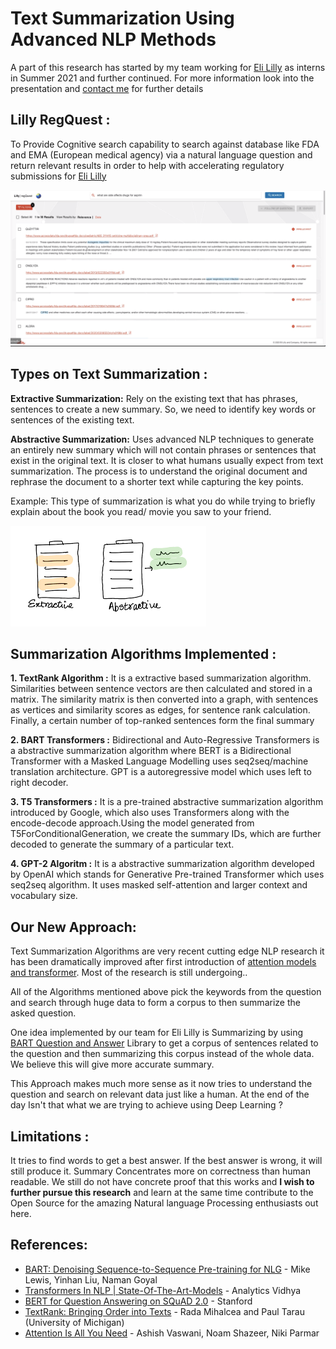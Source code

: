 # Text Summarization Using Advanced NLP Methods

A part of this research has started by my team working for [Eli Lilly](https://www.lilly.com/who-we-are/about-lilly) as interns in Summer 2021 and further continued.
For more information look into the presentation and [contact me](https://github.com/prateeshreddy) for further details

## Lilly RegQuest :

To Provide Cognitive search capability to search against database like FDA and EMA (European medical agency) via a
natural language question and return relevant results in order to help with accelerating regulatory submissions for [Eli Lilly](https://www.lilly.com/who-we-are/about-lilly)

![RegQuest_Web](RegQuest_Web.png)

## Types on Text Summarization :

<b>Extractive Summarization:</b> Rely on the existing text that has phrases, sentences to create a new summary.
So, we need to identify key words or sentences of the existing text.

<b>Abstractive Summarization:</b> Uses advanced NLP techniques to generate an entirely new summary which will not contain phrases or sentences
that exist in the original text. It is closer to what humans usually expect from text summarization. The process is to understand the original document
and rephrase the document to a shorter text while capturing the key points.

Example: This type of summarization is what you do while trying to briefly explain about the book you read/ movie you saw to your friend.

![Types_of_summ](Types_of_summ.png)

## Summarization Algorithms Implemented :

<b> 1. TextRank Algorithm :</b> It is a extractive based summarization algorithm. Similarities between sentence vectors are then calculated and stored in a matrix.
The similarity matrix is then converted into a graph, with sentences as vertices and similarity scores as edges, for sentence rank calculation.
Finally, a certain number of top-ranked sentences form the final summary

<b> 2. BART Transformers :</b> Bidirectional and Auto-Regressive Transformers is a abstractive summarization algorithm where BERT is a Bidirectional Transformer
with a Masked Language Modelling uses seq2seq/machine translation architecture. GPT is a autoregressive model which uses left to right decoder.

<b> 3. T5 Transformers :</b> It is a pre-trained abstractive summarization algorithm introduced by Google,
which also uses Transformers along with the encode-decode approach.Using the model generated from T5ForConditionalGeneration,
we create the summary IDs, which are further decoded to generate the summary of a particular text.

<b> 4. GPT-2 Algoritm :</b> It is a abstractive summarization algorithm developed by OpenAI which stands for Generative Pre-trained Transformer which uses seq2seq algorithm.
It uses masked self-attention and larger context and vocabulary size.

## Our New Approach:

Text Summarization Algorithms are very recent cutting edge NLP research it has been dramatically improved after first introduction of
[attention models and transformer](https://papers.nips.cc/paper/2017/file/3f5ee243547dee91fbd053c1c4a845aa-Paper.pdf). Most of the research is still undergoing..

All of the Algorithms mentioned above pick the keywords from the question and search through huge data to form a corpus to then summarize the asked question.

One idea implemented by our team for Eli Lilly is Summarizing by using [BART Question and Answer](https://web.stanford.edu/class/archive/cs/cs224n/cs224n.1194/reports/default/15848021.pdf)
Library to get a corpus of sentences related to the question and then summarizing this corpus instead of the whole data. We believe this will give more accurate summary.

This Approach makes much more sense as it now tries to understand the question and search on relevant data just like a human. At the end of the day Isn't that
what we are trying to achieve using Deep Learning ?

## Limitations :

It tries to find words to get a best answer. If the best answer is wrong, it will still produce it.
Summary Concentrates more on correctness than human readable. We still do not have concrete proof that this works and <b>I wish to further pursue this research</b>
and learn at the same time contribute to the Open Source for the amazing Natural language Processing enthusiasts out here.

## References:

- [BART: Denoising Sequence-to-Sequence Pre-training for NLG](https://arxiv.org/abs/1910.13461) - Mike Lewis, Yinhan Liu, Naman Goyal
- [Transformers In NLP | State-Of-The-Art-Models](https://www.analyticsvidhya.com/blog/2019/06/understanding-transformers-nlp-state-of-the-art-models/) - Analytics Vidhya
- [BERT for Question Answering on SQuAD 2.0](https://web.stanford.edu/class/archive/cs/cs224n/cs224n.1194/reports/default/15848021.pdf) - Stanford
- [TextRank: Bringing Order into Texts](https://web.eecs.umich.edu/~mihalcea/papers/mihalcea.emnlp04.pdf) - Rada Mihalcea and Paul Tarau (University of Michigan)
- [Attention Is All You Need](https://arxiv.org/abs/1706.03762) - Ashish Vaswani, Noam Shazeer, Niki Parmar
